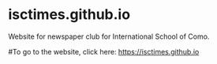 # isctimes.github.io
Website for newspaper club for International School of Como.

#To go to the website, click here:
https://isctimes.github.io
